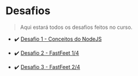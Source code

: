 # Desafios
> Aqui estará todos os desafios feitos no curso.

- :heavy_check_mark: [Desafio 1 - Conceitos do NodeJS](desafio01/README.md)

- :heavy_check_mark: [Desafio 2 - FastFeet 1/4](fastfeet/README.md)

- :heavy_check_mark: [Desafio 3 - FastFeet 2/4](fastfeet/README.md)
